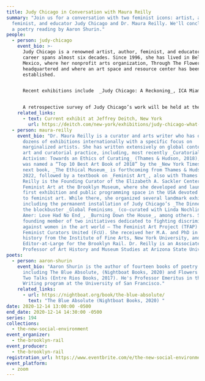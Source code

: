 ```yaml
---
title: Judy Chicago in Conversation with Maura Reilly
summary: "Join us for a conversation with two feminist icons: artist, author,
  feminist, and educator Judy Chicago and Dr. Maura Reilly. We'll conclude with
  a poetry reading by Aaron Shurin."
people:
  - person: judy-chicago
    event_bio: >-
      Judy Chicago is a renowned artist, author, feminist, and educator whose
      career spans almost six decades. Since 1996, she has lived in Belen, New
      Mexico, where her nonprofit arts organization, Through The Flower, is
      headquartered and where an art space and resource center has been
      established. 


      Recent exhibitions include  _Judy Chicago: A Reckoning_, ICA Miami, Miami, FL (2018-2019);  _Roots of The Dinner Party: History in the Making_, Brooklyn Museum, Brooklyn, NY (2018); and  _Inside the Dinner Party Studio_, National Museum of Women in the Arts, Washington, D.C. (2017-2018). In the fall of 2019,  _Judy Chicago: Los Angeles_  was presented at Jeffrey Deitch’s Los Angeles Gallery, and an exhibition of her Dior Banners (from the January 2020 Couture show in Paris) are presently on display at Jeffrey Deitch, New York, along with the artist's studies and a special exhibition of her Lady Dior purses. In July 2021, Thames & Hudson will publish  _The Flowering: The Autobiography of Judy Chicago_  with an introduction by Gloria Steinem. 


      A retrospective survey of Judy Chicago’s work will be held at the De Young Museum in San Francisco in August 2021 which will be accompanied by an extensive exhibition catalogue. Recently, her fireworks archive has been acquired by the Nevada Museum of Art, home to a large Land art archive, and a year-long exhibition will open there in October 2021. Her print archive was acquired this year by the Jordan Schnitzer Foundation, which will organize a touring exhibition and publish a catalogue raisonné of her prints with an interview by Hans Ulrich Obrist.
    related_links:
      - text: Current exhibit at Jeffrey Deitch, New York
        url: https://deitch.com/new-york/exhibitions/judy-chicago-what-if-women-ruled-the-world
  - person: maura-reilly
    event_bio: "Dr. Maura Reilly is a curator and arts writer who has organized
      dozens of exhibitions internationally with a specific focus on
      marginalized artists. She has written extensively on global contemporary
      art and curatorial practice, including, most recently _Curatorial
      Activism: Towards an Ethics of Curating_ (Thames & Hudson, 2018), which
      was named a “Top 10 Best Art Book of 2018” by the _New York Times_. Her
      next book, _The Ethical Museum_ is forthcoming from Thames & Hudson in
      2022, followed by a textbook on _Feminist Art_, also with Thames & Hudson.
      Reilly is the Founding Curator of the Elizabeth A. Sackler Center for
      Feminist Art at the Brooklyn Museum, where she developed and launched the
      first exhibition and public programming space in the USA devoted entirely
      to feminist art. While there, she organized several landmark exhibitions,
      including the permanent installation of Judy Chicago’s _The Dinner Party_,
      the blockbuster _Global Feminisms_ (co-curated with Linda Nochlin), _Ghada
      Amer: Love Had No End_, _Burning Down the House_, among others. She is a
      founding member of two initiatives dedicated to fighting discrimination
      against women in the art world – The Feminist Art Project (TFAP) and
      Feminist Curators United (FcU). She received her M.A. and PhD in art
      history from the Institute of Fine Arts, New York University, and is an
      Editor-at-Large for the Brooklyn Rail. Dr. Reilly is an Associate
      Professor of Art History and Museum Studies at Arizona State University."
poets:
  - person: aaron-shurin
    event_bio: "Aaron Shurin is the author of fourteen books of poetry and prose,
      including The Blue Absolute, (Nightboat Books, 2020) and Flowers & Skies:
      Two Talks (Entre Rios Books, 2017). He's Professor Emeritus in the MFA
      Writing program at the University of San Francisco."
    related_links:
      - url: https://nightboat.org/book/the-blue-absolute/
        text: "The Blue Absolute (Nightboat Books, 2020) "
date: 2020-12-14 13:00:00 -0500
end_date: 2020-12-14 14:30:00 -0500
series: 194
collections:
  - the-new-social-environment
event_organizer:
  - the-brooklyn-rail
event_producer:
  - the-brooklyn-rail
registration_url: https://www.eventbrite.com/e/the-new-social-environment-194-judy-chicago-tickets-131966482301
event_platform:
  - zoom
---
```

